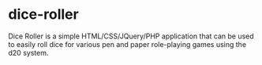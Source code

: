 dice-roller
===========
Dice Roller is a simple HTML/CSS/JQuery/PHP application that can be used to easily roll dice for various pen and paper role-playing games using the d20 system.